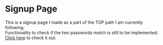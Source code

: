 # Signup Page

This is a signup page I made as a part of the TOP path I am currently following.  
Functionality to check if the two passwords match is still to be implemented.  
[Click here](https://aniket356.github.io/signup-page/) to check it out.